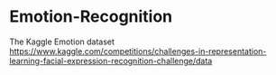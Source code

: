 # Emotion-Recognition

The Kaggle Emotion dataset
https://www.kaggle.com/competitions/challenges-in-representation-learning-facial-expression-recognition-challenge/data
